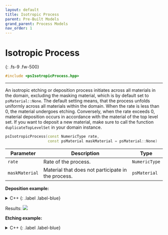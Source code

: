 ```yaml
---
layout: default
title: Isotropic Process
parent: Pre-Built Models
grand_parent: Process Models
nav_order: 1
---
```


# Isotropic Process
{: .fs-9 .fw-500}

```c++
#include <psIsotropicProcess.hpp>
```
---

An isotropic etching or deposition process initiates across all materials in the domain, excluding the masking material, which is by default set to `psMaterial::None`. The default setting means, that the process unfolds uniformly across all materials within the domain. When the rate is less than 0, the material undergoes etching. Conversely, when the rate exceeds 0, material deposition occurs in accordance with the material of the top level set. If you want to deposit a new material, make sure to call the function `duplicateTopLevelSet` in your domain instance.

```c++
psIsotropicProcess(const NumericType rate,
                   const psMaterial maskMaterial = psMaterial::None)
```

| Parameter | Description | Type |
|-----------|-------------|------|
| `rate` | Rate of the process. | `NumericType` |
| `maskMaterial` | Material that does not participate in the process. | `psMaterial` |

__Deposition example:__

<details markdown="1">
<summary markdown="1">
C++
{: .label .label-blue}
</summary>
```c++
#include <psIsotropicProcess.hpp>
#include <psMakeTrench.hpp>
#include <psProcess.hpp>

int main() {
  using NumericType = double;
  constexpr int D = 2;

  auto domain = psSmartPointer<psDomain<NumericType, D>>::New();
  psMakeTrench<NumericType, D>(domain, 0.1 /*gridDelta*/, 20. /*xExtent*/,
                               20. /*yExtent*/, 10. /*trenchWidth*/,
                               10. /*trenchDepth*/, 0., 0., false, false,
                               psMaterial::Si)
      .apply();
  // duplicate top layer to capture deposition
  domain->duplicateTopLevelSet(psMaterial::SiO2);

  auto model = psSmartPointer<psIsotropicProcess<NumericType, D>>::New(
      0.1 /*rate*/, psMaterial::None);

  domain->saveVolumeMesh("trench_initial");
  psProcess<NumericType, D>(domain, model, 20.).apply(); // run process for 20s
  domain->saveVolumeMesh("trench_final");
}
```
</details>

<details markdown="1">
<summary markdown="1">
Python
{: .label .label-green}
</summary>
```python
import viennaps2d as vps

domain = vps.Domain()
vps.MakeTrench(domain=domain,
               gridDelta=0.1,
               xExtent=20.0,
               yExtent=20.0,
               trenchWidth=10.0,
               trenchDepth=10.0,
               taperingAngle=0.0,
               baseHeight=0.0,
               periodicBoundary=False,
               makeMask=False,
               material=vps.Material.Si
              ).apply()
# duplicate top layer to capture deposition
domain.duplicateTopLevelSet(vps.Material.SiO2)

model = vps.IsotropicProcess(rate=0.1)

domain.saveVolumeMesh("trench_initial")
vps.Process(domain, model, 20.0).apply()
domain.saveVolumeMesh("trench_final")
```
</details>

Results:
![](../../../assets/images/isotropicDeposition.png)

__Etching example:__
<details markdown="1">
<summary markdown="1">
C++
{: .label .label-blue}
</summary>
```c++
#include <psIsotropicProcess.hpp>
#include <psMakeTrench.hpp>
#include <psProcess.hpp>

int main() {
  using NumericType = double;
  constexpr int D = 2;

  auto domain = psSmartPointer<psDomain<NumericType, D>>::New();
  psMakeTrench<NumericType, D>(domain, 0.1 /*gridDelta*/, 20. /*xExtent*/,
                               20. /*yExtent*/, 5. /*trenchWidth*/,
                               5. /*trenchDepth*/, 0., 0., false, true /*makeMask*/,
                               psMaterial::Si)
      .apply();

  auto model = psSmartPointer<psIsotropicProcess<NumericType, D>>::New(
      -0.1 /*rate*/, psMaterial::Mask);

  domain->saveVolumeMesh("trench_initial");
  psProcess<NumericType, D>(domain, model, 50.).apply(); // run process for 20s
  domain->saveVolumeMesh("trench_final");
}
```
</details>

<details markdown="1">
<summary markdown="1">
Python
{: .label .label-green}
</summary>
```python
import viennaps2d as vps

domain = vps.Domain()
vps.MakeTrench(domain=domain,
               gridDelta=0.1,
               xExtent=20.0,
               yExtent=20.0,
               trenchWidth=5.0,
               trenchDepth=5.0,
               taperingAngle=0.0,
               baseHeight=0.0,
               periodicBoundary=False,
               makeMask=True,
               material=vps.Material.Si
              ).apply()

model = vps.IsotropicProcess(rate=-0.1, maskMaterial=vps.Material.Mask)

domain.saveVolumeMesh("trench_initial", True)
vps.Process(domain, model, 50.0).apply()
domain.saveVolumeMesh("trench_final", True)
```
</details>